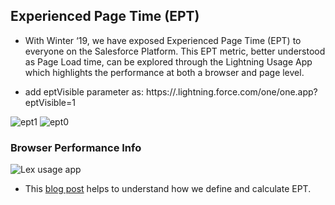 ##  Experienced Page Time (EPT)

- With Winter ‘19, we have exposed Experienced Page Time (EPT) to everyone on the Salesforce Platform. This EPT metric, better understood as Page Load time, can be explored through the Lightning Usage App which highlights the performance at both a browser and page level.

- add eptVisible parameter as:  https://<example>.lightning.force.com/one/one.app?eptVisible=1

![ept1](img/ept1.png)
![ept0](img/ept0.png)

### Browser Performance Info
![Lex usage app](https://d259t2jj6zp7qm.cloudfront.net/images/c_scale%2Cf_png%2Cw_600-216_lightning_usage_browser_performance_txgatq.png)

- This [blog post](https://developer.salesforce.com/blogs/2018/10/understanding-experienced-page-time.html)  helps to understand how we define and calculate EPT.

 



